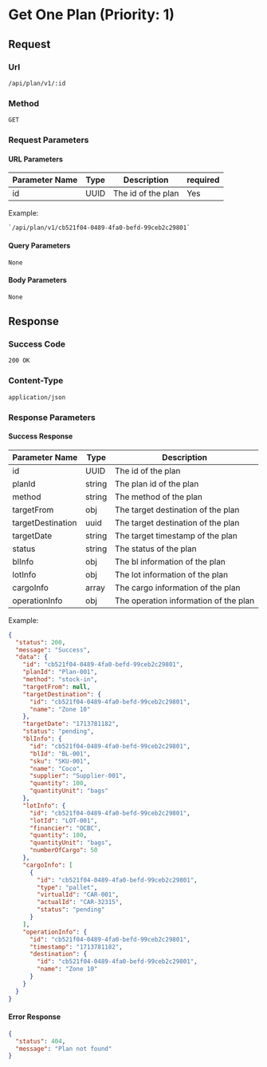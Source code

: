 # Get One Plan (Priority: 1)

## Request

### Url

`/api/plan/v1/:id`

### Method

`GET`

### Request Parameters

#### URL Parameters

| Parameter Name | Type | Description        | required |
|----------------|------|--------------------|----------|
| id             | UUID | The id of the plan | Yes      |

Example:

    `/api/plan/v1/cb521f04-0489-4fa0-befd-99ceb2c29801`

#### Query Parameters

`None`

#### Body Parameters

`None`

## Response

### Success Code

`200 OK`

### Content-Type

`application/json`

### Response Parameters

#### Success Response

| Parameter Name    | Type   | Description                           |
|-------------------|--------|---------------------------------------|
| id                | UUID   | The id of the plan                    |
| planId            | string | The plan id of the plan               |
| method            | string | The method of the plan                |
| targetFrom        | obj    | The target destination of the plan    |
| targetDestination | uuid   | The target destination of the plan    |
| targetDate        | string | The target timestamp of the plan      |
| status            | string | The status of the plan                |
| blInfo            | obj    | The bl information of the plan        |
| lotInfo           | obj    | The lot information of the plan       |
| cargoInfo         | array  | The cargo information of the plan     |
| operationInfo     | obj    | The operation information of the plan |

Example:

```json
{
  "status": 200,
  "message": "Success",
  "data": {
    "id": "cb521f04-0489-4fa0-befd-99ceb2c29801",
    "planId": "Plan-001",
    "method": "stock-in",
    "targetFrom": null,
    "targetDestination": {
      "id": "cb521f04-0489-4fa0-befd-99ceb2c29801",
      "name": "Zone 10"
    },
    "targetDate": "1713781182",
    "status": "pending",
    "blInfo": {
      "id": "cb521f04-0489-4fa0-befd-99ceb2c29801",
      "blId": "BL-001",
      "sku": "SKU-001",
      "name": "Coco",
      "supplier": "Supplier-001",
      "quantity": 100,
      "quantityUnit": "bags"
    },
    "lotInfo": {
      "id": "cb521f04-0489-4fa0-befd-99ceb2c29801",
      "lotId": "LOT-001",
      "financier": "OCBC",
      "quantity": 100,
      "quantityUnit": "bags",
      "numberOfCargo": 50
    },
    "cargoInfo": [
      {
        "id": "cb521f04-0489-4fa0-befd-99ceb2c29801",
        "type": "pallet",
        "virtualId": "CAR-001",
        "actualId": "CAR-32315",
        "status": "pending"
      }
    ],
    "operationInfo": {
      "id": "cb521f04-0489-4fa0-befd-99ceb2c29801",
      "timestamp": "1713781182",
      "destination": {
        "id": "cb521f04-0489-4fa0-befd-99ceb2c29801",
        "name": "Zone 10"
      }
    }
  }
}
```

#### Error Response

```json
{
  "status": 404,
  "message": "Plan not found"
}
```